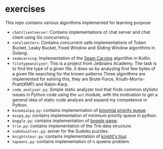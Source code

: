 # exercises

This repo contains various algorithms implemented for learning purpose

* ```chatclientserver```: Contains implementations of chat server and chat client using Go concurrency.
* ```ratelimiters```: Contains concurrent-safe implementations of Token Bucket, Leaky Bucket, Fixed Window and Sliding Window algorithms in Golang.
* ```seamcarving```: Implementation of the [Seam Carving](https://andrewdcampbell.github.io/seam-carving) algorithm in Kotlin.
* ```filetypeanalyzer```: This is a project from Jetbrains Academy. The task is to find the type of a given file, it does so by analyzing first few bytes of a given file searching for the known patterns Three algorithms are implemented for solving this, they are Brute-Force, Knuth-Morris-Pratt(KMP) and Rabin-Karp.
* ```code_analyser.py```: Simple static analyzer tool that finds common stylistic issues in Python code using the ```ast``` module, with the motivation to get a general idea of static code analysis and expand my competence in Python.
* ```binomialpq.py```: contains implementation of [binomial priority queue](https://web.stanford.edu/class/cs106x/res/handouts/25-Assignment-5-PQueue.pdf).
* ```minpq.py```: contains implementation of minimum priority queue in python.
* ```boggle.py```: contains implementation of [boggle game](https://en.wikipedia.org/wiki/Boggle).
* ```trie.py```: contains implementation of the Trie data structure.
* ```sudokusolver.py```: solver for the Sudoku puzzles.
* ```knightstour.py```: contains implementation of [knight's tour](https://en.wikipedia.org/wiki/Knight's_tour).
* ```nqueens.py```: contains implementation of n queens problem.



